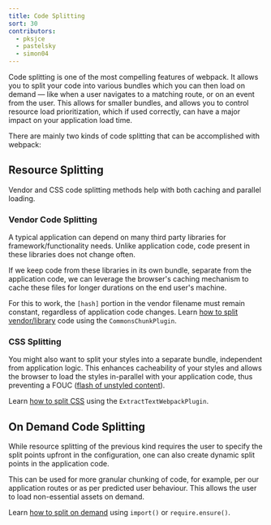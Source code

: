 ```yaml
---
title: Code Splitting
sort: 30
contributors:
  - pksjce
  - pastelsky
  - simon04
---
```


Code splitting is one of the most compelling features of webpack. It allows you to split your code into various bundles which you can then load on demand — like when a user navigates to a matching route, or on an event from the user. This allows for smaller bundles, and allows you to control resource load prioritization, which if used correctly, can have a major impact on your application load time.

There are mainly two kinds of code splitting that can be accomplished with webpack:


## Resource Splitting

Vendor and CSS code splitting methods help with both caching and parallel loading.

### Vendor Code Splitting

A typical application can depend on many third party libraries for framework/functionality needs. Unlike application code, code present in these libraries does not change often.

If we keep code from these libraries in its own bundle, separate from the application code, we can leverage the browser's caching mechanism to cache these files for longer durations on the end user's machine.

For this to work, the `[hash]` portion in the vendor filename must remain constant, regardless of application code changes. Learn [how to split vendor/library](/guides/code-splitting-libraries) code using the `CommonsChunkPlugin`.

### CSS Splitting

You might also want to split your styles into a separate bundle, independent from application logic.
This enhances cacheability of your styles and allows the browser to load the styles in-parallel with your application code, thus preventing a FOUC ([flash of unstyled content](https://en.wikipedia.org/wiki/Flash_of_unstyled_content)).

Learn [how to split CSS](/guides/code-splitting-css) using the `ExtractTextWebpackPlugin`.


## On Demand Code Splitting

While resource splitting of the previous kind requires the user to specify the split points upfront in the configuration, one can also create dynamic split points in the application code.

This can be used for more granular chunking of code, for example, per our application routes or as per predicted user behaviour. This allows the user to load non-essential assets on demand.

Learn [how to split on demand](/guides/code-splitting-async) using `import()` or `require.ensure()`.
